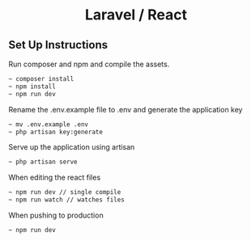 <h1 align="center">Laravel / React</h1>

## Set Up Instructions

Run composer and npm and compile the assets.
```bash
~ composer install
~ npm install
~ npm run dev
```

Rename the .env.example file to .env and generate the application key
```bash
~ mv .env.example .env
~ php artisan key:generate
```

Serve up the application using artisan
```bash
~ php artisan serve
```

When editing the react files
```bash
~ npm run dev // single compile
~ npm run watch // watches files
```

When pushing to production
```bash
~ npm run dev
```


